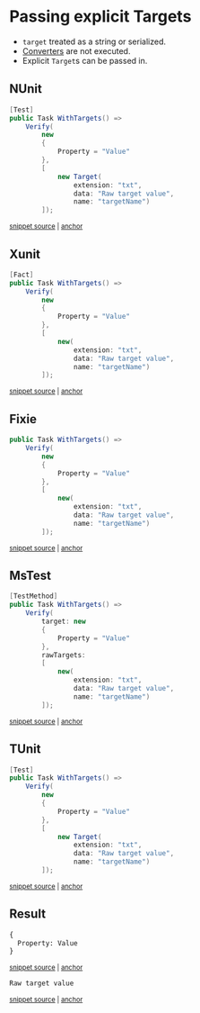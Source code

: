 <!--
GENERATED FILE - DO NOT EDIT
This file was generated by [MarkdownSnippets](https://github.com/SimonCropp/MarkdownSnippets).
Source File: /docs/mdsource/explicit-targets.source.md
To change this file edit the source file and then run MarkdownSnippets.
-->

# Passing explicit Targets

 * `target` treated as a string or serialized.
 * [Converters](/docs/converter.md) are not executed.
 * Explicit `Target`s can be passed in.


## NUnit

<!-- snippet: ExplicitTargetsNunit -->
<a id='snippet-ExplicitTargetsNunit'></a>
```cs
[Test]
public Task WithTargets() =>
    Verify(
        new
        {
            Property = "Value"
        },
        [
            new Target(
                extension: "txt",
                data: "Raw target value",
                name: "targetName")
        ]);
```
<sup><a href='/src/Verify.NUnit.Tests/Tests.cs#L38-L54' title='Snippet source file'>snippet source</a> | <a href='#snippet-ExplicitTargetsNunit' title='Start of snippet'>anchor</a></sup>
<!-- endSnippet -->


## Xunit

<!-- snippet: ExplicitTargetsXunit -->
<a id='snippet-ExplicitTargetsXunit'></a>
```cs
[Fact]
public Task WithTargets() =>
    Verify(
        new
        {
            Property = "Value"
        },
        [
            new(
                extension: "txt",
                data: "Raw target value",
                name: "targetName")
        ]);
```
<sup><a href='/src/Verify.XunitV3.Tests/Tests.cs#L39-L55' title='Snippet source file'>snippet source</a> | <a href='#snippet-ExplicitTargetsXunit' title='Start of snippet'>anchor</a></sup>
<!-- endSnippet -->


## Fixie

<!-- snippet: ExplicitTargetsFixie -->
<a id='snippet-ExplicitTargetsFixie'></a>
```cs
public Task WithTargets() =>
    Verify(
        new
        {
            Property = "Value"
        },
        [
            new(
                extension: "txt",
                data: "Raw target value",
                name: "targetName")
        ]);
```
<sup><a href='/src/Verify.Fixie.Tests/Tests.cs#L31-L46' title='Snippet source file'>snippet source</a> | <a href='#snippet-ExplicitTargetsFixie' title='Start of snippet'>anchor</a></sup>
<!-- endSnippet -->


## MsTest

<!-- snippet: ExplicitTargetsMsTest -->
<a id='snippet-ExplicitTargetsMsTest'></a>
```cs
[TestMethod]
public Task WithTargets() =>
    Verify(
        target: new
        {
            Property = "Value"
        },
        rawTargets:
        [
            new(
                extension: "txt",
                data: "Raw target value",
                name: "targetName")
        ]);
```
<sup><a href='/src/Verify.MSTest.Tests/Tests.cs#L136-L153' title='Snippet source file'>snippet source</a> | <a href='#snippet-ExplicitTargetsMsTest' title='Start of snippet'>anchor</a></sup>
<!-- endSnippet -->


## TUnit

<!-- snippet: ExplicitTargetsTUnit -->
<a id='snippet-ExplicitTargetsTUnit'></a>
```cs
[Test]
public Task WithTargets() =>
    Verify(
        new
        {
            Property = "Value"
        },
        [
            new Target(
                extension: "txt",
                data: "Raw target value",
                name: "targetName")
        ]);
```
<sup><a href='/src/Verify.TUnit.Tests/Tests.cs#L34-L50' title='Snippet source file'>snippet source</a> | <a href='#snippet-ExplicitTargetsTUnit' title='Start of snippet'>anchor</a></sup>
<!-- endSnippet -->


## Result

<!-- snippet: Verify.MSTest.Tests/Tests.WithTargets.verified.txt -->
<a id='snippet-Verify.MSTest.Tests/Tests.WithTargets.verified.txt'></a>
```txt
{
  Property: Value
}
```
<sup><a href='/src/Verify.MSTest.Tests/Tests.WithTargets.verified.txt#L1-L3' title='Snippet source file'>snippet source</a> | <a href='#snippet-Verify.MSTest.Tests/Tests.WithTargets.verified.txt' title='Start of snippet'>anchor</a></sup>
<!-- endSnippet -->

<!-- snippet: Verify.MSTest.Tests/Tests.WithTargets#targetName.verified.txt -->
<a id='snippet-Verify.MSTest.Tests/Tests.WithTargets#targetName.verified.txt'></a>
```txt
Raw target value
```
<sup><a href='/src/Verify.MSTest.Tests/Tests.WithTargets#targetName.verified.txt#L1-L1' title='Snippet source file'>snippet source</a> | <a href='#snippet-Verify.MSTest.Tests/Tests.WithTargets#targetName.verified.txt' title='Start of snippet'>anchor</a></sup>
<!-- endSnippet -->
